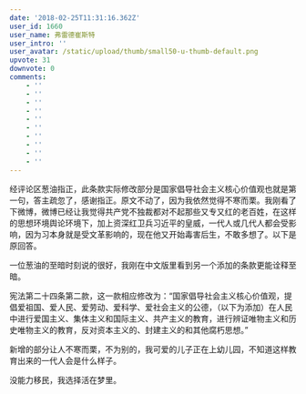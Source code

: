 ```yaml
---
date: '2018-02-25T11:31:16.362Z'
user_id: 1660
user_name: 弗雷德崔斯特
user_intro: ''
user_avatar: /static/upload/thumb/small50-u-thumb-default.png
upvote: 31
downvote: 0
comments:
    - ''
    - ''
    - ''
    - ''
    - ''
    - ''
    - ''
    - ''
    - ''
    - ''
---
```


经评论区葱油指正，此条款实际修改部分是国家倡导社会主义核心价值观也就是第一句，答主疏忽了，感谢指正。原文不动了，因为我依然觉得不寒而栗。我刚看了下微博，微博已经让我觉得共产党不独裁都对不起那些又专又红的老百姓，在这样的思想环境舆论环境下，加上资深红卫兵习近平的皇威，一代人或几代人都会受影响，因为习本身就是受文革影响的，现在他又开始毒害后生，不敢多想了。以下是原回答。

一位葱油的至暗时刻说的很好，我刚在中文版里看到另一个添加的条款更能诠释至暗。

宪法第二十四条第二款，这一款相应修改为：“国家倡导社会主义核心价值观，提倡爱祖国、爱人民、爱劳动、爱科学、爱社会主义的公德，（以下为添加）在人民中进行爱国主义、集体主义和国际主义、共产主义的教育，进行辨证唯物主义和历史唯物主义的教育，反对资本主义的、封建主义的和其他腐朽思想。”

新增的部分让人不寒而栗，不为别的，我可爱的儿子正在上幼儿园，不知道这样教育出来的一代人会是什么样子。

没能力移民，我选择活在梦里。
